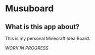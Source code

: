 # Musuboard

## What is this app about?

This is my personal Minecraft Idea Board.


*WORK IN PROGRESS*
